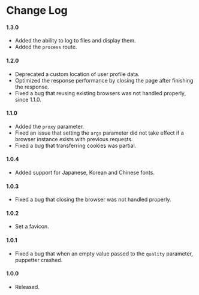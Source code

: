 # Change Log

#### 1.3.0
- Added the ability to log to files and display them.
- Added the `process` route.

#### 1.2.0
- Deprecated a custom location of user profile data.
- Optimized the response performance by closing the page after finishing the response.  
- Fixed a bug that reusing existing browsers was not handled properly, since 1.1.0. 

#### 1.1.0
- Added the `proxy` parameter.
- Fixed an issue that setting the `args` parameter did not take effect if a browser instance exists with previous requests.
- Fixed a bug that transferring cookies was partial.

#### 1.0.4
- Added support for Japanese, Korean and Chinese fonts.

#### 1.0.3 
- Fixed a bug that closing the browser was not handled properly.

#### 1.0.2
- Set a favicon.

#### 1.0.1
- Fixed a bug that when an empty value passed to the `quality` parameter, puppetter crashed.

#### 1.0.0
- Released.